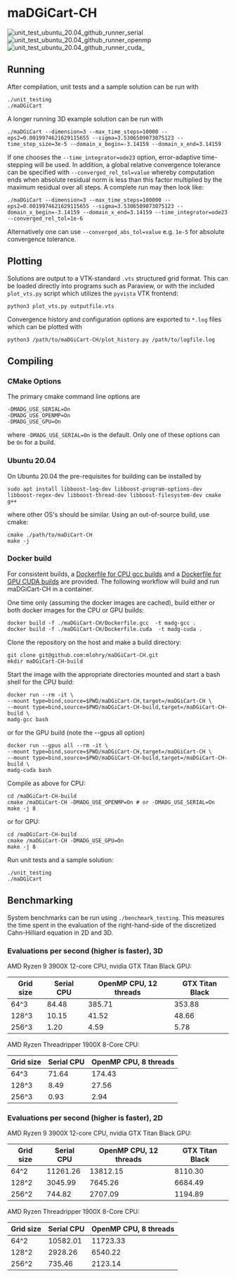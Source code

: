 # maDGiCart-CH

![unit_test_ubuntu_20.04_github_runner_serial](https://github.com/mlohry/maDGiCart-CH/actions/workflows/unit_test_github_runner.yml/badge.svg?branch=master)
![unit_test_ubuntu_20.04_github_runner_openmp](https://github.com/mlohry/maDGiCart-CH/actions/workflows/unit_test_github_runner_openmp.yml/badge.svg?branch=master)
![unit_test_ubuntu_20.04_github_runner_cuda_](https://github.com/mlohry/maDGiCart-CH/actions/workflows/unit_test_github_runner_cuda.yml/badge.svg?branch=master)

## Running

After compilation, unit tests and a sample solution can be run with

    ./unit_testing
    ./maDGiCart

A longer running 3D example solution can be run with

    ./maDGiCart --dimension=3 --max_time_steps=10000 --eps2=0.0019974621629115655 --sigma=3.5306509073075123 --time_step_size=3e-5 --domain_x_begin=-3.14159 --domain_x_end=3.14159

If one chooses the `--time_integrator=ode23` option, error-adaptive time-stepping will be used. In addition, a global relative convergence tolerance can be specified with `--converged_rel_tol=value` whereby computation ends when absolute residual norm is less than this factor multiplied by the maximum residual over all steps. A complete run may then look like:

    ./maDGiCart --dimension=3 --max_time_steps=100000 --eps2=0.0019974621629115655 --sigma=3.5306509073075123 --domain_x_begin=-3.14159 --domain_x_end=3.14159 --time_integrator=ode23 --converged_rel_tol=1e-6

Alternatively one can use `--converged_abs_tol=value` e.g. `1e-5` for absolute convergence tolerance. 

## Plotting

Solutions are output to a VTK-standard `.vts` structured grid format. This can be loaded directly into programs such as Paraview, or with the included `plot_vts.py` script which utilizes the `pyvista` VTK frontend:

    python3 plot_vts.py outputfile.vts

Convergence history and configuration options are exported to `*.log` files which can be plotted with

    python3 /path/to/maDGiCart-CH/plot_history.py /path/to/logfile.log
     

## Compiling

### CMake Options

The primary cmake command line options are

    -DMADG_USE_SERIAL=On
    -DMADG_USE_OPENMP=On
    -DMADG_USE_GPU=On

where `-DMADG_USE_SERIAL=On` is the default. Only one of these options can be `On` for a build.


### Ubuntu 20.04

On Ubuntu 20.04 the pre-requisites for building can be installed by

    sudo apt install libboost-log-dev libboost-program-options-dev libboost-regex-dev libboost-thread-dev libboost-filesystem-dev cmake g++

where other OS's should be similar. Using an out-of-source build, use cmake:

    cmake ./path/to/maDiCart-CH
    make -j

### Docker build

For consistent builds, a [Dockerfile for CPU gcc builds](Dockerfile.gcc) and a [Dockerfile for GPU CUDA builds](Dockerfile.cuda) are provided. The following workflow will build and run maDGiCart-CH in a container.

One time only (assuming the docker images are cached), build either or both docker images for the CPU or GPU builds:

    docker build -f ./maDGiCart-CH/Dockerfile.gcc  -t madg-gcc .
    docker build -f ./maDGiCart-CH/Dockerfile.cuda  -t madg-cuda .

Clone the repository on the host and make a build directory:

    git clone git@github.com:mlohry/maDGiCart-CH.git
    mkdir maDGiCart-CH-build

Start the image with the appropriate directories mounted and start a bash shell for the CPU build:

    docker run --rm -it \
    --mount type=bind,source=$PWD/maDGiCart-CH,target=/maDGiCart-CH \
    --mount type=bind,source=$PWD/maDGiCart-CH-build,target=/maDGiCart-CH-build \
    madg-gcc bash
    
or for the GPU build (note the --gpus all option)

    docker run --gpus all --rm -it \
    --mount type=bind,source=$PWD/maDGiCart-CH,target=/maDGiCart-CH \
    --mount type=bind,source=$PWD/maDGiCart-CH-build,target=/maDGiCart-CH-build \
    madg-cuda bash

Compile as above for CPU:

    cd /maDGiCart-CH-build
    cmake /maDGiCart-CH -DMADG_USE_OPENMP=On # or -DMADG_USE_SERIAL=On
    make -j 8
    
or for GPU:

    cd /maDGiCart-CH-build
    cmake /maDGiCart-CH -DMADG_USE_GPU=On
    make -j 8

Run unit tests and a sample solution:

    ./unit_testing
    ./maDGiCart

## Benchmarking

System benchmarks can be run using `./benchmark_testing`. This measures the time spent in the evaluation of the right-hand-side of the discretized Cahn-Hilliard equation in 2D and 3D.

### Evaluations per second (higher is faster), 3D

AMD Ryzen 9 3900X 12-core CPU, nvidia GTX Titan Black GPU:

| Grid size     | Serial CPU  | OpenMP CPU, 12 threads | GTX Titan Black | 
| ------------- | ------------- | ------------- | ------------- |
| 64^3  | 84.48 | 385.71 | 353.88   |
| 128^3  | 10.15  | 41.52 |  48.66  |
| 256^3  | 1.20  | 4.59 |   5.78   |

AMD Ryzen Threadripper 1900X 8-Core CPU:

| Grid size     | Serial CPU  | OpenMP CPU, 8 threads |
| ------------- | ------------- | ------------- |
| 64^3  | 71.64 | 174.43| 
| 128^3  | 8.49  | 27.56 |  
| 256^3  | 0.93  | 2.94 |  


### Evaluations per second (higher is faster), 2D

AMD Ryzen 9 3900X 12-core CPU, nvidia GTX Titan Black GPU:

| Grid size     | Serial CPU  | OpenMP CPU, 12 threads | GTX Titan Black | 
| ------------- | ------------- | ------------- | ------------- |
| 64^2   | 11261.26  | 13812.15 | 8110.30  |
| 128^2  | 3045.99  | 7645.26 |  6684.49  |
| 256^2  | 744.82  | 2707.09 |   1194.89   |

AMD Ryzen Threadripper 1900X 8-Core CPU:

| Grid size     | Serial CPU  | OpenMP CPU, 8 threads |
| ------------- | ------------- | ------------- |
| 64^2  | 10582.01 | 11723.33 | 
| 128^2  | 2928.26  | 6540.22 |  
| 256^2  | 735.46 | 2123.14 |  
